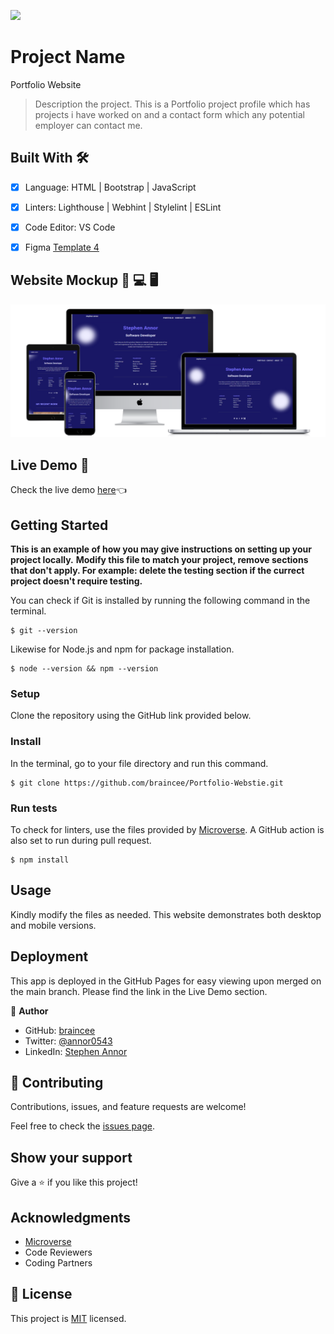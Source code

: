 ![](https://img.shields.io/badge/Microverse-blueviolet)

# Project Name
Portfolio Website

> Description the project.
This is a Portfolio project profile which has projects i have worked on and a contact form which any potential employer can contact me.

## Built With 🛠️

- [x] Language: HTML | Bootstrap | JavaScript
- [x] Linters: Lighthouse | Webhint | Stylelint | ESLint
- [x] Code Editor: VS Code
- [x] Figma [Template 4](https://www.figma.com/file/l7SqJ3ZfkAKih9sFxvWSR4/Microverse-Student-Project-1?node-id=1%3A468)


## Website Mockup 📱 💻 🖥️

![](./all-devices-black%20(1).png)


## Live Demo  🔗

Check the live demo [here](https://braincee.github.io/Portfolio-Webstie/)👈


## Getting Started

**This is an example of how you may give instructions on setting up your project locally.**
**Modify this file to match your project, remove sections that don't apply. For example: delete the testing section if the currect project doesn't require testing.**


You can check if Git is installed by running the following command in the terminal.
```
$ git --version
```

Likewise for Node.js and npm for package installation.
```
$ node --version && npm --version
```

### Setup
Clone the repository using the GitHub link provided below.

### Install
In the terminal, go to your file directory and run this command.

```
$ git clone https://github.com/braincee/Portfolio-Webstie.git
```
### Run tests
To check for linters, use the files provided by [Microverse](https://github.com/microverseinc/linters-config). A GitHub action is also set to run during pull request.
```
$ npm install
```

## Usage
Kindly modify the files as needed. This website demonstrates both desktop and mobile versions.

## Deployment
This app is deployed in the GitHub Pages for easy viewing upon merged on the main branch.
Please find the link in the Live Demo section.


👤 **Author**

- GitHub: [braincee](https://github.com/braincee)
- Twitter: [@annor0543](https://twitter.com/twitterhandle)
- LinkedIn: [Stephen Annor](https://www.linkedin.com/in/kwesi-appiah-1387801a1/)

## 🤝 Contributing

Contributions, issues, and feature requests are welcome!

Feel free to check the [issues page](https://github.com/braincee/Portfolio-Webstie/issues).

## Show your support

Give a ⭐️ if you like this project!

## Acknowledgments

- [Microverse](https://www.microverse.org/)
- Code Reviewers
- Coding Partners

## 📝 License

This project is [MIT](./MIT.md) licensed.